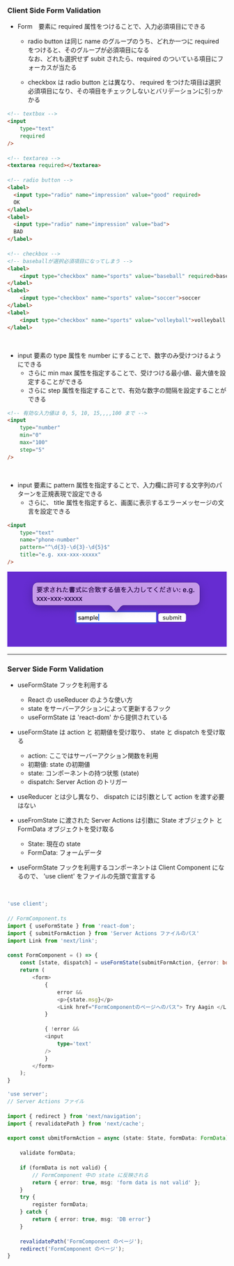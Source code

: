 ### Client Side Form Validation

- Form　要素に required 属性をつけることで、入力必須項目にできる
    - radio button は同じ name のグループのうち、どれか一つに required をつけると、そのグループが必須項目になる  
        なお、どれも選択せず subit されたら、required のついている項目にフォーカスが当たる

    - checkbox は radio button とは異なり、 required をつけた項目は選択必須項目になり、その項目をチェックしないとバリデーションに引っかかる

```html
<!-- textbox -->
<input 
    type="text"
    required
/>

<!-- textarea -->
<textarea required></textarea>

<!-- radio button -->
<label>
  <input type="radio" name="impression" value="good" required>
  OK
</label>
<label>
  <input type="radio" name="impression" value="bad">
  BAD
</label>

<!-- checkbox -->
<!-- baseballが選択必須項目になってしまう -->
<label>
    <input type="checkbox" name="sports" value="baseball" required>baseball
</label>
<label>
    <input type="checkbox" name="sports" value="soccer">soccer
</label>
<label>
    <input type="checkbox" name="sports" value="volleyball">volleyball
</label>
```

<br>

- input 要素の type 属性を number にすることで、数字のみ受けつけるようにできる
    - さらに min max 属性を指定することで、受けつける最小値、最大値を設定することができる
    - さらに step 属性を指定することで、有効な数字の間隔を設定することができる

```html
<!-- 有効な入力値は 0, 5, 10, 15,,,,100 まで -->
<input
    type="number"
    min="0"
    max="100"
    step="5"
/>
```

<br>

- input 要素に pattern 属性を指定することで、入力欄に許可する文字列のパターンを正規表現で設定できる
    - さらに、 title 属性を指定すると、画面に表示するエラーメッセージの文言を設定できる

```html
<input
    type="text"
    name="phone-number"
    pattern="^\d{3}-\d{3}-\d{5}$"
    title="e.g. xxx-xxx-xxxxx"
/>
```

<img src="./img/client-side-validation.png" />

---

### Server Side Form Validation

- useFormState フックを利用する
    - React の useReducer のような使い方
    - state をサーバーアクションによって更新するフック
    - useFormState は 'react-dom' から提供されている

- useFormState は action と 初期値を受け取り、 state と dispatch を受け取る
    - action: ここではサーバーアクション関数を利用
    - 初期値: state の初期値
    - state: コンポーネントの持つ状態 (state)
    - dispatch: Server Action のトリガー

- useReducer とは少し異なり、 dispatch には引数として action を渡す必要はない

- useFromState に渡された Server Actions は引数に State オブジェクト と FormData オブジェクトを受け取る
    - State: 現在の state
    - FormData: フォームデータ

- useFormState フックを利用するコンポーネントは Client Component になるので、 'use client' をファイルの先頭で宣言する

<br>

```ts
'use client';

// FormComponent.ts
import { useFormState } from 'react-dom';
import { submitFormAction } from 'Server Actions ファイルのパス'
import Link from 'next/link';

const FormComponent = () => {
    const [state, dispatch] = useFormState(submitFormAction, {error: boolean, msg: string});
    return (
        <form>
            {
                error && 
                <p>{state.msg}</p> 
                <Link href="FormComponentのページへのパス"> Try Aagin </Link>
            }

            { !error &&
            <input 
                type='text'
            />
            }
        </form>
    );
}
```

```ts
'use server';
// Server Actions ファイル

import { redirect } from 'next/navigation';
import { revalidatePath } from 'next/cache';

export const ubmitFormAction = async (state: State, formData: FormData) => {

    validate formData;

    if (formData is not valid) {
        // FormComponent 中の state に反映される
        return { error: true, msg: 'form data is not valid' };
    }
    try {
        register formData;
    } catch {
        return { error: true, msg: 'DB error'}
    }

    revalidatePath('FormComponent のページ');
    redirect('FormComponent のページ');
}
```
